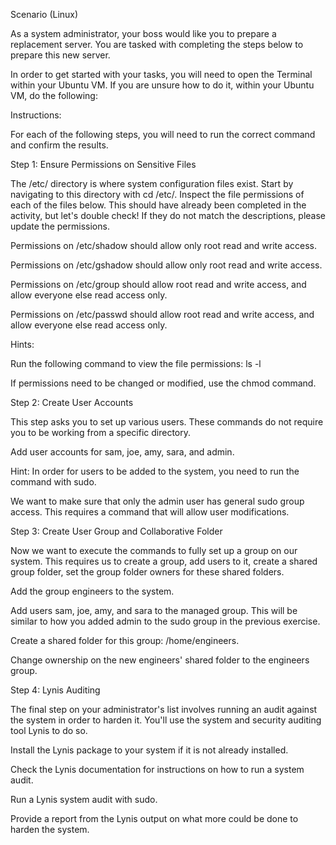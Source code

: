 Scenario (Linux)

As a system administrator, your boss would like you to prepare a replacement server. You are tasked with completing the steps below to prepare this new server.


In order to get started with your tasks, you will need to open the Terminal within your Ubuntu VM. If you are unsure how to do it, within your Ubuntu VM, do the following:

Instructions:

For each of the following steps, you will need to run the correct command and confirm the results.

Step 1: Ensure Permissions on Sensitive Files

The /etc/ directory is where system configuration files exist. Start by navigating to this directory with cd /etc/.
Inspect the file permissions of each of the files below.  This should have already been completed in the activity, but let's double check!
If they do not match the descriptions, please update the permissions.


Permissions on /etc/shadow should allow only root read and write access.


Permissions on /etc/gshadow should allow only root read and write access.


Permissions on /etc/group should allow root read and write access, and allow everyone else read access only.


Permissions on /etc/passwd should allow root read and write access, and allow everyone else read access only.




Hints:


Run the following command to view the file permissions: ls -l <file>


If permissions need to be changed or modified, use the chmod command.





Step 2: Create User Accounts

This step asks you to set up various users. These commands do not require you to be working from a specific directory.


Add user accounts for sam, joe, amy, sara, and admin.


Hint: In order for users to be added to the system, you need to run the command with sudo.



We want to make sure that only the admin user has general sudo group access. This requires a command that will allow user modifications.



Step 3: Create User Group and Collaborative Folder

Now we want to execute the commands to fully set up a group on our system.
This requires us to create a group, add users to it, create a shared group folder, set the group folder owners for these shared folders.


Add the group engineers to the system.


Add users sam, joe, amy, and sara to the managed group. This will be similar to how you added admin to the sudo group in the previous exercise.


Create a shared folder for this group: /home/engineers.


Change ownership on the new engineers' shared folder to the engineers group.



Step 4: Lynis Auditing

The final step on your administrator's list involves running an audit against the system in order to harden it. You'll use the system and security auditing tool Lynis to do so.


Install the Lynis package to your system if it is not already installed.


Check the Lynis documentation for instructions on how to run a system audit.


Run a Lynis system audit with sudo.


Provide a report from the Lynis output on what more could be done to harden the system.
